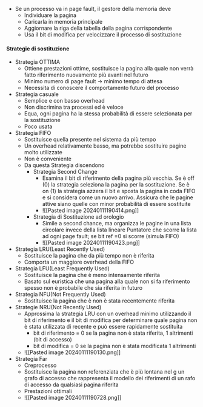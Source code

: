 
- Se un processo va in page fault, il gestore della memoria deve
	- Individuare la pagina
	- Caricarla in memoria principale
	- Aggiornare la riga della tabella della pagina corrispondente
	- Usa il bit di modifica per velocizzare il processo di sostituzione
#### Strategie di sostituzione
- Strategia OTTIMA
	- Ottiene prestazioni ottime, sostituisce la pagina alla quale non verrà fatto riferimento nuovamente più avanti nel futuro
	- Minimo numero di page fault $\rightarrow$ minimo tempo di attesa
	- Necessita di conoscere il comportamento futuro del processo
- Strategia casuale
	- Semplice e con basso overhead
	- Non discrimina tra processi ed è veloce
	- Equa, ogni pagina ha la stessa probabilità di essere selezionata per la sostituzione
	- Poco usata
- Strategia FIFO
	- Sostituisce quella presente nel sistema da più tempo
	- Un overhead relativamente basso, ma potrebbe sostituire pagine molto utilizzate
	- Non è conveniente
	- Da questa Strategia discendono
		- Strategia Second Change
			- Esamina il bit di riferimento della pagina più vecchia. Se è off (0) la strategia seleziona la pagina per la sostituzione. Se è on (1) la strategia azzera il bit e sposta la pagina in coda FIFO e si considera come un nuovo arrivo. Assicura che le pagine attive siano quelle con minor probabilità di essere sostituite
			- ![[Pasted image 20240111190414.png]]
		- Strategia di Sostituzione ad orologio
			- Simile a second chance, ma organizza le pagine in una lista circolare invece della lista lineare Puntatore che scorre la lista ad ogni page fault; se bit ref =0 si scorre (simula FIFO)
			- ![[Pasted image 20240111190423.png]]
- Strategia LRU(Least Recently Used)
	- Sostituisce la pagina che da più tempo non è riferita
	- Comporta un maggiore overhead della FIFO
- Strategia LFU(Least Frequently Used)
	- Sostituisce la pagina che è meno intensamente riferita 
	-  Basato sul euristica che una pagina alla quale non si fa riferimento spesso non è probabile che sia riferita in futuro
- Strategia NFU(Not Frequently Used)
	- Sostituisce la pagina che è non è stata recentemente riferita
- Strategie NRU(Not Recently Used)
	- Approssima la strategia LRU con un overhead minimo utilizzando il bit di riferimento e il bit di modifica per determinare quale pagina non è stata utilizzata di recente e può essere rapidamente sostituita 
		- bit di riferimento = 0 se la pagina non è stata riferita, 1 altrimenti (bit di accesso) 
		- bit di modifica = 0 se la pagina non è stata modificata 1 altrimenti
	- ![[Pasted image 20240111190130.png]]
- Strategia Far
	- Creprocesso
	- Sostituisce la pagina non referenziata che è più lontana nel g un grafo di accesso che rappresenta il modello dei riferimenti di un rafo di accesso da qualsiasi pagina riferita
	- Prestazioni ottimali
	- ![[Pasted image 20240111190728.png]]